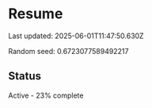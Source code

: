 # Resume

Last updated: 2025-06-01T11:47:50.630Z

Random seed: 0.6723077589492217

## Status

Active - 23% complete